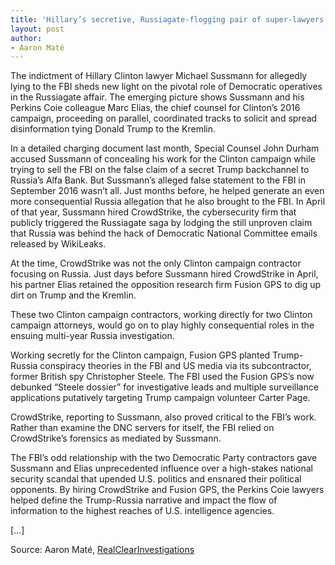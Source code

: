 ```yaml
---
title: 'Hillary’s secretive, Russiagate-flogging pair of super-lawyers'
layout: post
author:
- Aaron Maté
---
```


The indictment of Hillary Clinton lawyer Michael Sussmann for allegedly lying to the FBI sheds new light on the pivotal role of Democratic operatives in the Russiagate affair. The emerging picture shows Sussmann and his Perkins Coie colleague Marc Elias, the chief counsel for Clinton’s 2016 campaign, proceeding on parallel, coordinated tracks to solicit and spread disinformation tying Donald Trump to the Kremlin.

In a detailed charging document last month, Special Counsel John Durham accused Sussmann of concealing his work for the Clinton campaign while trying to sell the FBI on the false claim of a secret Trump backchannel to Russia’s Alfa Bank. But Sussmann’s alleged false statement to the FBI in September 2016 wasn’t all. Just months before, he helped generate an even more consequential Russia allegation that he also brought to the FBI. In April of that year, Sussmann hired CrowdStrike, the cybersecurity firm that publicly triggered the Russiagate saga by lodging the still unproven claim that Russia was behind the hack of Democratic National Committee emails released by WikiLeaks.

At the time, CrowdStrike was not the only Clinton campaign contractor focusing on Russia. Just days before Sussmann hired CrowdStrike in April, his partner Elias retained the opposition research firm Fusion GPS to dig up dirt on Trump and the Kremlin.

These two Clinton campaign contractors, working directly for two Clinton campaign attorneys, would go on to play highly consequential roles in the ensuing multi-year Russia investigation.

Working secretly for the Clinton campaign, Fusion GPS planted Trump-Russia conspiracy theories in the FBI and US media via its subcontractor, former British spy Christopher Steele. The FBI used the Fusion GPS’s now debunked “Steele dossier” for investigative leads and multiple surveillance applications putatively targeting Trump campaign volunteer Carter Page.

CrowdStrike, reporting to Sussmann, also proved critical to the FBI’s work. Rather than examine the DNC servers for itself, the FBI relied on CrowdStrike’s forensics as mediated by Sussmann.

The FBI’s odd relationship with the two Democratic Party contractors gave Sussmann and Elias unprecedented influence over a high-stakes national security scandal that upended U.S. politics and ensnared their political opponents. By hiring CrowdStrike and Fusion GPS, the Perkins Coie lawyers helped define the Trump-Russia narrative and impact the flow of information to the highest reaches of U.S. intelligence agencies.

\[…\]

Source: Aaron Maté, [RealClearInvestigations](https://www.realclearinvestigations.com/articles/2021/10/19/coming_into_focus_hillarys_secretive_russiagate-flogging_pair_of_super-lawyers_799168.html)
